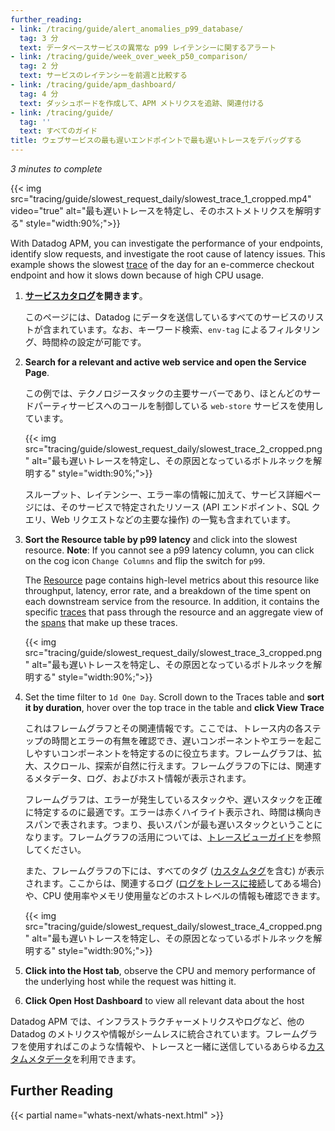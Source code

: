 ```yaml
---
further_reading:
- link: /tracing/guide/alert_anomalies_p99_database/
  tag: 3 分
  text: データベースサービスの異常な p99 レイテンシーに関するアラート
- link: /tracing/guide/week_over_week_p50_comparison/
  tag: 2 分
  text: サービスのレイテンシーを前週と比較する
- link: /tracing/guide/apm_dashboard/
  tag: 4 分
  text: ダッシュボードを作成して、APM メトリクスを追跡、関連付ける
- link: /tracing/guide/
  tag: ''
  text: すべてのガイド
title: ウェブサービスの最も遅いエンドポイントで最も遅いトレースをデバッグする
---
```


_3 minutes to complete_

{{< img src="tracing/guide/slowest_request_daily/slowest_trace_1_cropped.mp4" video="true" alt="最も遅いトレースを特定し、そのホストメトリクスを解明する" style="width:90%;">}}

With Datadog APM, you can investigate the performance of your endpoints, identify slow requests, and investigate the root cause of latency issues. This example shows the slowest [trace][1] of the day for an e-commerce checkout endpoint and how it slows down because of high CPU usage.

1. **[サービスカタログ][2]を開きます**。

    このページには、Datadog にデータを送信しているすべてのサービスのリストが含まれています。なお、キーワード検索、`env-tag` によるフィルタリング、時間枠の設定が可能です。

2. **Search for a relevant and active web service and open the Service Page**.

   この例では、テクノロジースタックの主要サーバーであり、ほとんどのサードパーティサービスへのコールを制御している `web-store` サービスを使用しています。

    {{< img src="tracing/guide/slowest_request_daily/slowest_trace_2_cropped.png" alt="最も遅いトレースを特定し、その原因となっているボトルネックを解明する" style="width:90%;">}}

    スループット、レイテンシー、エラー率の情報に加えて、サービス詳細ページには、そのサービスで特定されたリソース (API エンドポイント、SQL クエリ、Web リクエストなどの主要な操作) の一覧も含まれています。

3. **Sort the Resource table by p99 latency** and click into the slowest resource.
    **Note**: If you cannot see a p99 latency column, you can click on the cog icon `Change Columns` and flip the switch for `p99`.

    The [Resource][4] page contains high-level metrics about this resource like throughput, latency, error rate, and a breakdown of the time spent on each downstream service from the resource. In addition, it contains the specific [traces][1] that pass through the resource and an aggregate view of the [spans][5] that make up these traces.

     {{< img src="tracing/guide/slowest_request_daily/slowest_trace_3_cropped.png" alt="最も遅いトレースを特定し、その原因となっているボトルネックを解明する" style="width:90%;">}}

4. Set the time filter to `1d One Day`. Scroll down to the Traces table and **sort it by duration**, hover over the top trace in the table and **click View Trace**

    これはフレームグラフとその関連情報です。ここでは、トレース内の各ステップの時間とエラーの有無を確認でき、遅いコンポーネントやエラーを起こしやすいコンポーネントを特定するのに役立ちます。フレームグラフは、拡大、スクロール、探索が自然に行えます。フレームグラフの下には、関連するメタデータ、ログ、およびホスト情報が表示されます。

    フレームグラフは、エラーが発生しているスタックや、遅いスタックを正確に特定するのに最適です。エラーは赤くハイライト表示され、時間は横向きスパンで表されます。つまり、長いスパンが最も遅いスタックということになります。フレームグラフの活用については、[トレースビューガイド][6]を参照してください。

    また、フレームグラフの下には、すべてのタグ ([カスタムタグ][7]を含む) が表示されます。ここからは、関連するログ ([ログをトレースに接続][8]してある場合) や、CPU 使用率やメモリ使用量などのホストレベルの情報も確認できます。

    {{< img src="tracing/guide/slowest_request_daily/slowest_trace_4_cropped.png" alt="最も遅いトレースを特定し、その原因となっているボトルネックを解明する" style="width:90%;">}}

5. **Click into the Host tab**, observe the CPU and memory performance of the underlying host while the request was hitting it.
6. **Click Open Host Dashboard** to view all relevant data about the host

Datadog APM では、インフラストラクチャーメトリクスやログなど、他の Datadog のメトリクスや情報がシームレスに統合されています。フレームグラフを使用すればこのような情報や、トレースと一緒に送信しているあらゆる[カスタムメタデータ][7]を利用できます。

## Further Reading

{{< partial name="whats-next/whats-next.html" >}}

[1]: /ja/tracing/glossary/#trace
[2]: https://app.datadoghq.com/services
[3]: /ja/tracing/glossary/#services
[4]: /ja/tracing/glossary/#resources
[5]: /ja/tracing/glossary/#spans
[6]: /ja/tracing/trace_explorer/trace_view/?tab=spanmetadata
[7]: /ja/tracing/guide/adding_metadata_to_spans/
[8]: /ja/tracing/other_telemetry/connect_logs_and_traces/